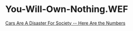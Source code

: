 # You-Will-Own-Nothing.WEF
[Cars Are A Disaster For Society -- Here Are the Numbers](https://youtu.be/qp75-46PnMY)
